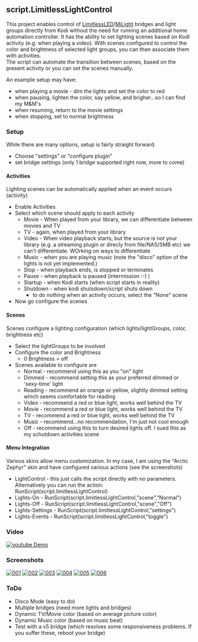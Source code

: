 ## script.LimitlessLightControl

This project enables control of [LimitlessLED](http://limitlessled.com)/[MiLight](http://www.milight.com/) bridges and light groups directly from Kodi without the need for running an additional home automation controller.
It has the ability to set lighting scenes based on Kodi activity (e.g. when playing a video).  With scenes configured to control the color and brightness of selected light groups, you can then associate them with activities.  
The script can automate the transition between scenes, based on the present activity or you can set the scenes manually.

An example setup may have:
  * when playing a movie - dim the lights and set the color to red
  * when pausing, lighten the color, say yellow, and brigher...so I can find my M&M's
  * when resuming, return to the movie settings
  * when stopping, set to normal brightness

### Setup
While there are many options, setup is fairly straight forward.
* Choose "settings" or "configure plugin"
* set bridge settings (only 1 bridge supported right now, more to come)

#### Activities
Lighting scenes can be automatically applied when an event occurs (activity)
* Enable Activities
* Select which scene should apply to each activity
  * Movie    - When played from your library, we can differentiate between movies and TV
  * TV       - again, when played from your library
  * Video    - When video playback starts, but the source is not your library (e.g. a streaming plugin or direcly from file/NAS/SMB etc) we can't differentiate.  WOrking on ways to differentiate
  * Music    - when you are playing music (note the "disco" option of the lights is not yet implemented.)
  * Stop     - when playback ends, is stopped or terminates
  * Pause    - when playback is paused (intermission :-) )
  * Startup  - when Kodi starts (when script starts in reality)
  * Shutdown - when kodi shutsdown/script shuts down
    * to do nothing when an activity occurs, select the "None" scene
* Now go configure the scenes

#### Scenes
Scenes configure a lighting configuration (which lights/lightGroups, color, brightness etc)
* Select the lightGroups to be involved
* Configure the color and Brightness
  * 0 Brightness = off
* Scenes available to configure are
  * Normal	 - recommend using this as you "on" light
  * Dimmed	 - recommend setting this as your preferred dimmed or 'sexy-time' light
  * Reading  - recommend an orange or yellow, slightly dimmed setting which seems comfortable for reading
  * Video    - recommend a red or blue light, works well behind the TV
  * Movie    - recommend a red or blue light, works well behind the TV
  * TV       - recommend a red or blue light, works well behind the TV
  * Music    - recommend...no recommendation, I'm just not cool enough
  * Off      - recommend using this to turn desired lights off.  I sued this as my schutdown activities scene

#### Menu Integration
Various skins allow menu customization.  In my case, I am using the "Arctic Zephyr" skin and have configured various actions (see the screenshots)
* LightControl    - this just calls the script directly with no parameters.  Alternatively you can run the action: RunScript(script.limitlessLightControl)
* Lights-On       - RunScript(script.limitlessLightControl,"scene","Normal")
* Lights-Off      - RunScript(script.limitlessLightControl,"scene","Off")
* Lights-Settings - RunScript(script.limitlessLightControl,"settings")
* Lights-Events   - RunScript(script.limitlessLightControl,"toggle") 

### Video
[![youtube Demo](http://img.youtube.com/vi/V16p14rEcL4/0.jpg)](https://youtu.be/V16p14rEcL4 "LimitlessLightControl early demo")

### Screenshots
[![001](http://ibin.co/2ThgIQN5py3G)](http://ibin.co/2ThdZVxCKIeO)
[![002](http://ibin.co/2ThgLEaaYh2v)](http://ibin.co/2ThdhwbgU6rI)
[![003](http://ibin.co/2ThgNjRuyQB1)](http://ibin.co/2ThdmJc0iO0H)
[![004](http://ibin.co/2ThgQXfPh7Ao)](http://ibin.co/2ThdqgcKwpXM)
[![005](http://ibin.co/2ThgTLsuPou2)](http://ibin.co/2ThduQuKZpyK)
[![006](http://ibin.co/2ThgWA6P8VZA)](http://ibin.co/2The03LK0tmr)

### ToDo
* Disco Mode (easy to do)
* Multiple bridges (need more lights and bridges)
* Dynamic TV/Movie color (based on average picture color)
* Dynamic Music color (based on music beat)
* Test with a v5 bridge (which resolves some responsiveness problems.  If you suffer these, reboot your bridge)
